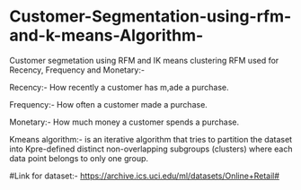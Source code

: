# Customer-Segmentation-using-rfm-and-k-means-Algorithm-
Customer segmetation using RFM and IK means clustering
RFM used for Recency, Frequency and Monetary:-

Recency:- How recently a customer has m,ade a purchase.

Frequency:- How often a customer made a purchase.

Monetary:- How much money a customer spends a purchase.

Kmeans algorithm:- is an iterative algorithm that tries to partition the dataset into Kpre-defined distinct non-overlapping subgroups (clusters) where each data point belongs to only one group.


#Link for dataset:-  https://archive.ics.uci.edu/ml/datasets/Online+Retail#
